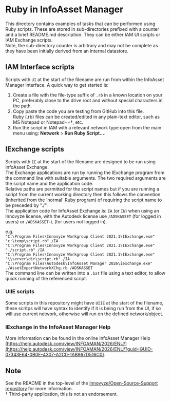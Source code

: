 # Ruby in InfoAsset Manager

This directory contains examples of tasks that can be performed using Ruby scripts. These are stored in sub-directories prefixed with a counter and a brief README.md description. They can be either IAM UI scripts or IAM Exchange scripts.  
Note, the sub-directory counter is arbitrary and may not be complete as they have been initially derived from an internal datastore.

## IAM Interface scripts
Scripts with `UI` at the start of the filename are run from within the InfoAsset Manager interface. A quick way to get started is:  
1. Create a file with the file-type suffix of `.rb` in a known location on your PC, preferably close to the drive root and without special characters in the path.  
2. Copy paste the code you are testing from GitHub into this file.  
    Ruby (.rb) files can be created/edited in any plain-text editor, such as MS Notepad or Notepad++†, etc.  
3. Run the script in IAM with a relevant network type open from the main menu using: **Network** > **Run Ruby Script...**.  

## IExchange scripts
Scripts with `IE` at the start of the filename are designed to be run using InfoAsset Exchange.  
The Exchange applications are run by running the IExchange program from the command line with suitable arguments. The two required arguments are the script name and the application code.  
Relative paths are permitted for the script names but if you are running a script from the current working directory then this follows the convention (inherited from the 'normal' Ruby program) of requiring the script name to be preceded by "./".  
The application code for InfoAsset Exchange is: `IA` (or `IN`) when using an Innovyze license, with the Autodesk license use `/ADSKASSET` (for logged in users) or `/ADSKASSET-L` (for users not logged in).  

e.g.  
`"C:\Program Files\Innovyze Workgroup Client 2021.1\IExchange.exe" "c:\temp\script.rb" /IA`  
`"C:\Program Files\Innovyze Workgroup Client 2021.1\IExchange.exe" "./script.rb" /IA`  
`"C:\Program Files\Innovyze Workgroup Client 2021.1\IExchange.exe" "\\server\dir\script.rb" /IA`  
`"C:\Program Files\Autodesk\InfoAsset Manager 2026\iexchange.exe" ./AssetExportNetworkXChg.rb /ADSKASSET`  
The command line can be written into a `.bat` file using a text editor, to allow quick running of the referenced script.  

### UIIE scripts
Some scripts in this repository might have `UIIE` at the start of the filename, these scritps will have syntax to identify if it is being run from the UI, if so will use current network, otherwise will run on the defined network/object.  

### IExchange in the InfoAsset Manager Help
More information can be found in the online InfoAsset Manager Help [https://help.autodesk.com/view/INFOAMAN/2026/ENU/](https://help.autodesk.com/view/INFOAMAN/2026/ENU/?guid=GUID-07343E64-0B0E-4307-A2C0-1AB967D516C0).  

## Note
See the README in the top-level of the [Innovyze/Open-Source-Support repository](https://github.com/innovyze/Open-Source-Support/tree/main) for more information.  
† Third-party application, this is not an endorsement.  